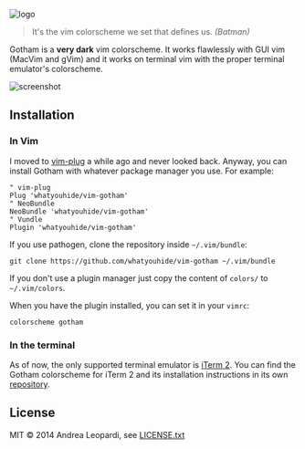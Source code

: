 ![logo][logo]


> It's the vim colorscheme we set that defines us. *(Batman)*

Gotham is a **very dark** vim colorscheme. It works flawlessly with GUI vim
(MacVim and gVim) and it works on terminal vim with the proper terminal
emulator's colorscheme.

![screenshot][screenshot]


## Installation

### In Vim

I moved to [vim-plug][vim-plug] a while ago and never looked back. Anyway, you
can install Gotham with whatever package manager you use. For example:

``` viml
" vim-plug
Plug 'whatyouhide/vim-gotham'
" NeoBundle
NeoBundle 'whatyouhide/vim-gotham'
" Vundle
Plugin 'whatyouhide/vim-gotham'
```

If you use pathogen, clone the repository inside `~/.vim/bundle`:

    git clone https://github.com/whatyouhide/vim-gotham ~/.vim/bundle

If you don't use a plugin manager just copy the content of `colors/` to
`~/.vim/colors`.

When you have the plugin installed, you can set it in your `vimrc`:

``` viml
colorscheme gotham
```

### In the terminal

As of now, the only supported terminal emulator is [iTerm 2][iterm2]. You can
find the Gotham colorscheme for iTerm 2 and its installation instructions in its
own [repository][iterm2-gotham].


## License

MIT &copy; 2014 Andrea Leopardi, see [LICENSE.txt][license-file]

[logo]: http://i.imgur.com/FDLEzHC.png
[screenshot]: http://i.imgur.com/NfRuHFN.png
[license-file]: LICENSE.txt

[vim-plug]: https://github.com/junegunn/vim-plug
[iterm2]: http://iterm2.com/
[iterm2-gotham]: https://github.com/whatyouhide/iterm2-gotham-colorscheme
